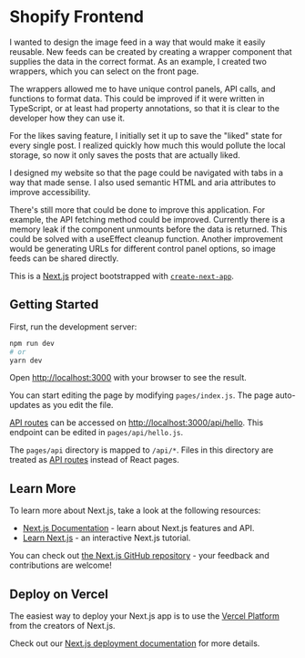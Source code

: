# Shopify Frontend

I wanted to design the image feed in a way that would make it easily reusable. New feeds can be created by creating a wrapper component that supplies the data in the correct format. As an example, I created two wrappers, which you can select on the front page.

The wrappers allowed me to have unique control panels, API calls, and functions to format data. This could be improved if it were written in TypeScript, or at least had property annotations, so that it is clear to the developer how they can use it.

For the likes saving feature, I initially set it up to save the "liked" state for every single post. I realized quickly how much this would pollute the local storage, so now it only saves the posts that are actually liked.

I designed my website so that the page could be navigated with tabs in a way that made sense. I also used semantic HTML and aria attributes to improve accessibility.

There's still more that could be done to improve this application.
For example, the API fetching method could be improved. Currently there is a memory leak if the component unmounts before the data is returned. This could be solved with a useEffect cleanup function.
Another improvement would be generating URLs for different control panel options, so image feeds can be shared directly. 


This is a [Next.js](https://nextjs.org/) project bootstrapped with [`create-next-app`](https://github.com/vercel/next.js/tree/canary/packages/create-next-app).

## Getting Started

First, run the development server:

```bash
npm run dev
# or
yarn dev
```

Open [http://localhost:3000](http://localhost:3000) with your browser to see the result.

You can start editing the page by modifying `pages/index.js`. The page auto-updates as you edit the file.

[API routes](https://nextjs.org/docs/api-routes/introduction) can be accessed on [http://localhost:3000/api/hello](http://localhost:3000/api/hello). This endpoint can be edited in `pages/api/hello.js`.

The `pages/api` directory is mapped to `/api/*`. Files in this directory are treated as [API routes](https://nextjs.org/docs/api-routes/introduction) instead of React pages.

## Learn More

To learn more about Next.js, take a look at the following resources:

- [Next.js Documentation](https://nextjs.org/docs) - learn about Next.js features and API.
- [Learn Next.js](https://nextjs.org/learn) - an interactive Next.js tutorial.

You can check out [the Next.js GitHub repository](https://github.com/vercel/next.js/) - your feedback and contributions are welcome!

## Deploy on Vercel

The easiest way to deploy your Next.js app is to use the [Vercel Platform](https://vercel.com/new?utm_medium=default-template&filter=next.js&utm_source=create-next-app&utm_campaign=create-next-app-readme) from the creators of Next.js.

Check out our [Next.js deployment documentation](https://nextjs.org/docs/deployment) for more details.
